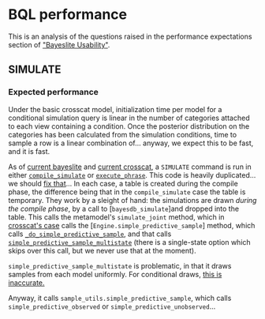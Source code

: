 # BQL performance

This is an analysis of the questions raised in the performance expectations
section of ["Bayeslite Usability"][usability].

## SIMULATE

### Expected performance

Under the basic crosscat model, initialization time per model for a conditional
simulation query is linear in the number of categories attached to each view
containing a condition. Once the posterior distribution on the categories has
been calculated from the simulation conditions, time to sample a row is a linear
combination of... anyway, we expect this to be fast, and it is fast.

As of [current bayeslite] and [current crosscat], a `SIMULATE` command is run in
either [`compile_simulate`] or [`execute_phrase`]. This code is heavily
duplicated... we should [fix that]... In each case, a table is created during
the compile phase, the difference being that in the `compile_simulate` case the
table is temporary. They work by a sleight of hand: the simulations are drawn
_during the compile phase_, by a call to [`bayesdb_simulate`]and dropped into
the table. This calls the metamodel's `simulate_joint` method, which in
[crosscat's case] calls the [`Engine.simple_predictive_sample`] method, which
calls [`_do_simple_predictive_sample`], and that calls
[`simple_predictive_sample_multistate`] (there is a single-state option which
skips over this call, but we never use that at the moment).

`simple_predictive_sample_multistate` is problematic, in that it draws samples
from each model uniformly. For conditional draws,
[this is inaccurate.]

Anyway, it calls `sample_utils.simple_predictive_sample`, which calls
`simple_predictive_observed` or `simple_predictive_unobserved`...


[usability]: https://docs.google.com/document/d/1LX3krkRKz5WeykHrYftxOGGYl_GaRTD_QGwDgham-Pc/edit#
[current bayeslite]: https://github.com/probcomp/bayeslite/tree/9e09a45da56aff8fd0043c6e63f8c04f4900d582
[current crosscat]: https://github.com/probcomp/crosscat/tree/4f75431b06978c77fc1c8e9c559af0f68101316d
[`compile_simulate`]: https://github.com/probcomp/bayeslite/blob/55e8c3b59f3da480308f0b26ef39eb901dac1d09/src/compiler.py#L563
[`execute_phrase`]: https://github.com/probcomp/bayeslite/blob/55e8c3b59f3da480308f0b26ef39eb901dac1d09/src/bql.py#L89
[fix that]: https://github.com/empiricalsys/bayeslite/issues/9
[`bayesdb_simulate`']: https://github.com/probcomp/bayeslite/blob/55e8c3b59f3da480308f0b26ef39eb901dac1d09/src/bqlfn.py#L362
[crosscat's case]: https://github.com/probcomp/bayeslite/blob/55e8c3b59f3da480308f0b26ef39eb901dac1d09/src/metamodels/crosscat.py#L1117
[`simple_predictive_sample`]: https://github.com/probcomp/crosscat/blob/4f75431b06978c77fc1c8e9c559af0f68101316d/src/LocalEngine.py#L297
[`_do_simple_predictive_sample`]: https://github.com/probcomp/crosscat/blob/4f75431b06978c77fc1c8e9c559af0f68101316d/src/LocalEngine.py#L882
[`simple_predictive_sample_multistate`]: https://github.com/probcomp/crosscat/blob/4f75431b06978c77fc1c8e9c559af0f68101316d/src/utils/sample_utils.py#L310
[`simple_predictive_sample`]: https://github.com/probcomp/crosscat/blob/4f75431b06978c77fc1c8e9c559af0f68101316d/src/utils/sample_utils.py#L278
[this is inaccurate.]: https://github.com/probcomp/crosscat/issues/97
